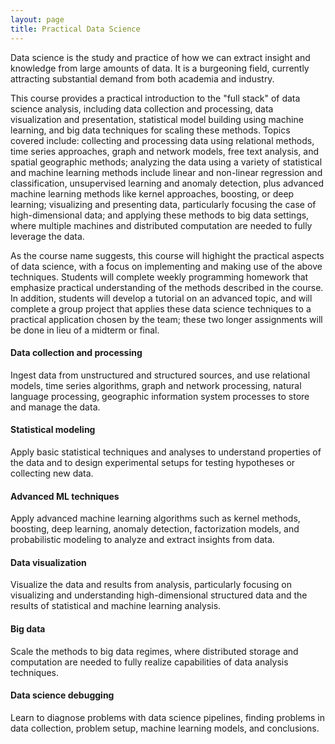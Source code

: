 ```yaml
---
layout: page
title: Practical Data Science
---
```


Data science is the study and practice of how we can extract insight and knowledge from large amounts of data. It is a burgeoning field, currently attracting substantial demand from both academia and industry.

This course provides a practical introduction to the "full stack" of data science analysis, including data collection and processing, data visualization and presentation, statistical model building using machine learning, and big data techniques for scaling these methods. Topics covered include: collecting and processing data using relational methods, time series approaches, graph and network models, free text analysis, and spatial geographic methods; analyzing the data using a variety of statistical and machine learning methods include linear and non-linear regression and classification, unsupervised learning and anomaly detection, plus advanced machine learning methods like kernel approaches, boosting, or deep learning; visualizing and presenting data, particularly focusing the case of high-dimensional data; and applying these methods to big data settings, where multiple machines and distributed computation are needed to fully leverage the data.

As the course name suggests, this course will highight the practical aspects of data science, with a focus on implementing and making use of the above techniques. Students will complete weekly programming homework that emphasize practical understanding of the methods described in the course. In addition, students will develop a tutorial on an advanced topic, and will complete a group project that applies these data science techniques to a practical application chosen by the team; these two longer assignments will be done in lieu of a midterm or final.


<div class="row">
<div class="col-sm-6 col-xs-12 text-center top-buffer">
    <span class="fa-stack fa-5x">
        <i class="fa fa-circle fa-stack-2x text-primary"></i>
        <i class="fa fa-database fa-stack-1x fa-inverse"></i>
    </span>
    <h4>Data collection and processing</h4>
    Ingest data from unstructured and structured sources, and use relational models, time series algorithms, graph and network processing, natural language processing, geographic information system processes to store and manage the data.
</div>

<div class="col-sm-6 col-xs-12 text-center top-buffer">
    <span class="fa-stack fa-5x">
        <i class="fa fa-circle fa-stack-2x text-primary"></i>
        <i class="fa fa-bar-chart fa-stack-1x fa-inverse"></i>
    </span>
    <h4>Statistical modeling</h4>
    Apply basic statistical techniques and analyses to understand properties of the data and to design experimental setups for testing hypotheses or collecting new data.
</div>
</div>



<div class="row">
<div class="col-sm-6 col-xs-12 text-center top-buffer">
    <span class="fa-stack fa-5x">
        <i class="fa fa-circle fa-stack-2x text-primary"></i>
        <i class="fa fa-gears fa-stack-1x fa-inverse"></i>
    </span>
    <h4>Advanced ML techniques</h4>
    <p>Apply advanced machine learning algorithms such as kernel methods, boosting, deep learning, anomaly detection, factorization models, and probabilistic modeling to analyze and extract insights from data.</p>
</div>

<div class="col-sm-6 col-xs-12 text-center top-buffer">
    <span class="fa-stack fa-5x">
        <i class="fa fa-circle fa-stack-2x text-primary"></i>
        <i class="fa fa-eye fa-stack-1x fa-inverse"></i>
    </span>
    <h4>Data visualization</h4>
    <p>Visualize the data and results from analysis, particularly focusing on visualizing and understanding high-dimensional structured data and the results of statistical and machine learning analysis.</p>
</div>
</div>


<div class="row">
<div class="col-sm-6 col-xs-12 text-center top-buffer">
    <span class="fa-stack fa-5x">
        <i class="fa fa-circle fa-stack-2x text-primary"></i>
        <i class="fa fa-cloud fa-stack-1x fa-inverse"></i>
    </span>
    <h4>Big data</h4>
    <p>Scale the methods to big data regimes, where distributed storage and computation are needed to fully realize capabilities of data analysis techniques.</p>
</div>

<div class="col-sm-6 col-xs-12 text-center top-buffer">
    <span class="fa-stack fa-5x">
        <i class="fa fa-circle fa-stack-2x text-primary"></i>
        <i class="fa fa-bug fa-stack-1x fa-inverse"></i>
    </span>
    <h4>Data science debugging</h4>
    <p>Learn to diagnose problems with data science pipelines, finding problems in data collection, problem setup, machine learning models, and conclusions.</p>
</div>
</div>



